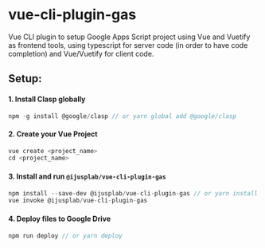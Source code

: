 # vue-cli-plugin-gas

Vue CLI plugin to setup Google Apps Script project using Vue and Vuetify as frontend tools, using typescript for server code (in order to have code completion) and Vue/Vuetify for client code.

## Setup:

#### 1. Install Clasp globally

```javascript
npm -g install @google/clasp // or yarn global add @google/clasp
```

#### 2. Create your Vue Project

```javascript
vue create <project_name>
cd <project_name>
```

#### 3. Install and run `@ijusplab/vue-cli-plugin-gas`

```javascript
npm install --save-dev @ijusplab/vue-cli-plugin-gas // or yarn install -D @ijusplab/vue-cli-plugin-gas
vue invoke @ijusplab/vue-cli-plugin-gas
```

#### 4. Deploy files to Google Drive

```javascript
npm run deploy // or yarn deploy
```